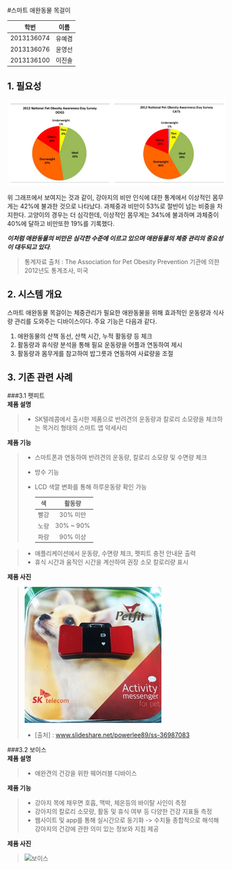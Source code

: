 #스마트 애완동물 목걸이

| 학번 | 이름 |
| :-----------: |:-------------:|
| 2013136074 | 유예겸 |
| 2013136076 | 윤영선|
| 2013136100 | 이진솔 |


## 1. 필요성

![비만통계](https://github.com/uyk/CSD/blob/master/%EB%B9%84%EB%A7%8C%ED%86%B5%EA%B3%84.PNG "비만통계")

위 그래프에서 보여지는 것과 같이, 강아지의 비만 인식에 대한 통계에서 이상적인 몸무게는 42%에 불과한 것으로 나타났다. 과체중과 비만이 53%로 절반이 넘는 비중을 차지한다. 고양이의 경우는 더 심각한데, 이상적인 몸무게는 34%에 불과하며 과체중이 40%에 달하고 비만또한 19%를 기록했다.

**_이처럼 애완동물의 비만은 심각한 수준에 이르고 있으며 애완동물의 체중 관리의 중요성이 대두되고 있다_**.

>통계자료 출처 : The Association for Pet Obesity Prevention 기관에 의한 2012년도 통계조사, 미국

## 2. 시스템 개요

스마트 애완동물 목걸이는 체중관리가 필요한 애완동물을 위해 효과적인 운동량과 식사량 관리를 도와주는 디바이스이다. 주요 기능은 다음과 같다.

1. 애완동물의 산책 동선, 산책 시간, 누적 활동량 등 체크
2. 활동량과 휴식량 분석을 통해 필요 운동량을 어플과 연동하여 제시
3. 활동량과 몸무게를 참고하여 밥그릇과 연동하여 사료량을 조절

## 3. 기존 관련 사례

###3.1 펫피트
<br />
**제품 설명**
>- SK텔레콤에서 출시한 제품으로 반려견의 운동량과 칼로리 소모량을 체크하는 목거리 형태의 스마트 앱 악세사리

**제품 기능**
>- 스마트폰과 연동하여 반려견의 운동량, 칼로리 소모량 및 수면량 체크
>- 방수 기능
>- LCD 색깔 변화를 통해 하루운동량 확인 가능
>
>   | 색 | 활동량 |
>   | :-----------: |:-------------:|
>   | 빨강 | 30% 미만 |
>   | 노랑 | 30% ~ 90%|
>   | 파랑 | 90% 이상 |

>- 애플리케이션에서 운동량, 수면량 체크, 펫피트 충전 안내문 출력
>- 휴식 시간과 움직인 시간을 계산하여 권장 소모 칼로리량 표시


**제품 사진**

>   ![펫피트](https://github.com/uyk/CSD/blob/master/%ED%8E%AB%ED%94%BC%ED%8A%B8.PNG "펫피트")
>- [출처] : www.slideshare.net/powerlee89/ss-36987083


###3.2 보이스
<br />
**제품 설명**
>- 애완견의 건강을 위한 웨어러블 디바이스 

**제품 기능**
>- 강아지 목에 채우면 호흡, 맥박, 체온등의 바이탈 사인이 측정
>- 강아지의 칼로리 소모량, 활동 및 휴식 여부 등 다양한 건강 지표들 측정
>- 웹사이트 및 app를 통해 실시간으로 동기화 -> 수치들 종합적으로 해석해 강아지의 건강에 관한 의미 있는 정보와 지침 제공


**제품 사진**

>   ![보이스](https://github.com/uyk/CSD/blob/master/%EB%B3%B4%EC%9D%B4%EC%8A%A4.PNG"보이스")


